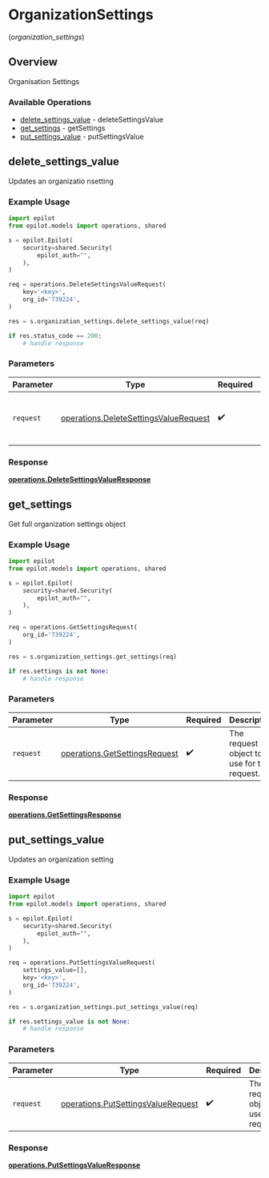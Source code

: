 # OrganizationSettings
(*organization_settings*)

## Overview

Organisation Settings

### Available Operations

* [delete_settings_value](#delete_settings_value) - deleteSettingsValue
* [get_settings](#get_settings) - getSettings
* [put_settings_value](#put_settings_value) - putSettingsValue

## delete_settings_value

Updates an organizatio nsetting

### Example Usage

```python
import epilot
from epilot.models import operations, shared

s = epilot.Epilot(
    security=shared.Security(
        epilot_auth="",
    ),
)

req = operations.DeleteSettingsValueRequest(
    key='<key>',
    org_id='739224',
)

res = s.organization_settings.delete_settings_value(req)

if res.status_code == 200:
    # handle response
```

### Parameters

| Parameter                                                                                      | Type                                                                                           | Required                                                                                       | Description                                                                                    |
| ---------------------------------------------------------------------------------------------- | ---------------------------------------------------------------------------------------------- | ---------------------------------------------------------------------------------------------- | ---------------------------------------------------------------------------------------------- |
| `request`                                                                                      | [operations.DeleteSettingsValueRequest](../../models/operations/deletesettingsvaluerequest.md) | :heavy_check_mark:                                                                             | The request object to use for the request.                                                     |


### Response

**[operations.DeleteSettingsValueResponse](../../models/operations/deletesettingsvalueresponse.md)**


## get_settings

Get full organization settings object

### Example Usage

```python
import epilot
from epilot.models import operations, shared

s = epilot.Epilot(
    security=shared.Security(
        epilot_auth="",
    ),
)

req = operations.GetSettingsRequest(
    org_id='739224',
)

res = s.organization_settings.get_settings(req)

if res.settings is not None:
    # handle response
```

### Parameters

| Parameter                                                                      | Type                                                                           | Required                                                                       | Description                                                                    |
| ------------------------------------------------------------------------------ | ------------------------------------------------------------------------------ | ------------------------------------------------------------------------------ | ------------------------------------------------------------------------------ |
| `request`                                                                      | [operations.GetSettingsRequest](../../models/operations/getsettingsrequest.md) | :heavy_check_mark:                                                             | The request object to use for the request.                                     |


### Response

**[operations.GetSettingsResponse](../../models/operations/getsettingsresponse.md)**


## put_settings_value

Updates an organization setting

### Example Usage

```python
import epilot
from epilot.models import operations, shared

s = epilot.Epilot(
    security=shared.Security(
        epilot_auth="",
    ),
)

req = operations.PutSettingsValueRequest(
    settings_value=[],
    key='<key>',
    org_id='739224',
)

res = s.organization_settings.put_settings_value(req)

if res.settings_value is not None:
    # handle response
```

### Parameters

| Parameter                                                                                | Type                                                                                     | Required                                                                                 | Description                                                                              |
| ---------------------------------------------------------------------------------------- | ---------------------------------------------------------------------------------------- | ---------------------------------------------------------------------------------------- | ---------------------------------------------------------------------------------------- |
| `request`                                                                                | [operations.PutSettingsValueRequest](../../models/operations/putsettingsvaluerequest.md) | :heavy_check_mark:                                                                       | The request object to use for the request.                                               |


### Response

**[operations.PutSettingsValueResponse](../../models/operations/putsettingsvalueresponse.md)**

